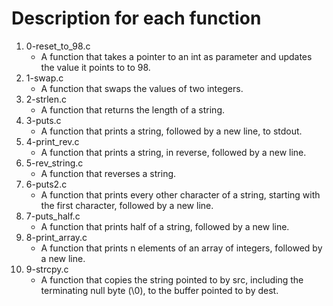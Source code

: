 # Description for each function
1. 0-reset_to_98.c
   * A function that takes a pointer to an int as parameter and updates the value it points to to 98.
2. 1-swap.c
   * A function that swaps the values of two integers.
3. 2-strlen.c
   * A function that returns the length of a string.
4. 3-puts.c
   * A function that prints a string, followed by a new line, to stdout.
5. 4-print_rev.c
   * A function that prints a string, in reverse, followed by a new line.
6. 5-rev_string.c
   * A function that reverses a string.
7. 6-puts2.c
   * A function that prints every other character of a string, starting with the first character, followed by a new line.
8. 7-puts_half.c
   * A function that prints half of a string, followed by a new line.
9. 8-print_array.c
   * A function that prints n elements of an array of integers, followed by a new line.
10. 9-strcpy.c
    * A function that copies the string pointed to by src, including the terminating null byte (\0), to the buffer pointed to by dest.
